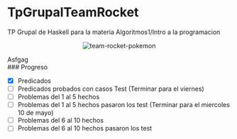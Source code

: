 # TpGrupalTeamRocket
TP Grupal de Haskell para la materia Algoritmos1/Intro a la programacion
<p align="center">
  <img src="https://user-images.githubusercontent.com/55926702/234432835-cee3b28a-a5b1-4f15-9a8f-c78ea48dc673.gif" alt="team-rocket-pokemon">
</p>
<div> Asfgag</div>
### Progreso

- [x] Predicados
- [ ] Predicados probados con casos Test (Terminar para el viernes)
- [ ] Problemas del 1 al 5 hechos
- [ ] Problemas del 1 al 5 hechos pasaron los test (Terminar para el miercoles 10 de mayo)
- [ ] Problemas del 6 al 10 hechos
- [ ] Problemas del 6 al 10 hechos pasaron los test
